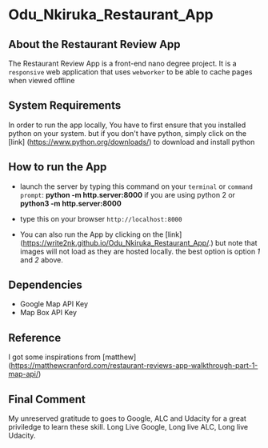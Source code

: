 # Odu_Nkiruka_Restaurant_App

## About the Restaurant Review App
The Restaurant Review App is a front-end nano degree project. It is a  `responsive` web application that uses `webworker` to be able to cache pages when viewed offline

## System Requirements
In order to run the app locally, 
You have to first ensure that you installed python on your system. but if you don't have python, simply click on the [link] (https://www.python.org/downloads/) to download and install python

## How to run the App
- launch the server by typing this command  on your `terminal` or `command prompt`: **python -m http.server:8000** if you are using python 2 or **python3 -m http.server:8000**
- type this on your browser `http://localhost:8000`

- You can also run the App by clicking on the [link] (https://write2nk.github.io/Odu_Nkiruka_Restaurant_App/.) but note that images will not load as they are hosted locally. the best option is option *1* and *2* above.

## Dependencies 
- Google Map API Key
- Map Box API Key

## Reference
I got some inspirations from [matthew] (https://matthewcranford.com/restaurant-reviews-app-walkthrough-part-1-map-api/)

## Final Comment
My unreserved gratitude to goes to Google, ALC and Udacity for a great priviledge to learn these skill. Long Live Google, Long live ALC, Long live Udacity.
